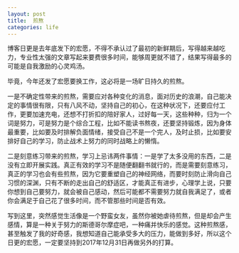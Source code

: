 ```yaml
---
layout: post
title:  煎熬
categories: life
---
```

博客日更是去年底发下的宏愿，不得不承认过了最初的新鲜期后，写得越来越吃力，专业性太强的文章写起来要费很多时间，能够周更就不错了，结果写得最多的可能是自我激励的心灵鸡汤。

毕竟，今年还发了宏愿要换工作，这必将是一场旷日持久的煎熬。

一是不确定性带来的煎熬，需要应对各种变化的消息，面对历史的浪潮，自己能决定的事情很有限，只有八风不动，坚持自己的初心，在这种状况下，还要应付工作，更要加速充电，还想不打折扣的陪好家人，过好每一天，这些种种，归为一个词是努力，可是努力是个综合工程，比如不能读书熬夜，还要坚持锻炼，因为身体最重要，比如要及时排解负面情绪，接受自己不是一个完人，及时止损，比如要安排好自己的学习，防止战术上努力的同时战略上的懒惰。

二是刻意练习带来的煎熬，学习上忌讳两件事情：一是学了太多没用的东西，二是没有立即开展实践。真正有效的学习不是随便翻翻书就行的，而是需要刻意练习，真正的学习也会有些煎熬，因为它要重塑自己的神经网络，而要时刻防止滑向自己习惯的深渊，只有不断的走出自己的舒适区，才能真正有进步，心理学上说，只要你想到自己要努力，就会被自己感动，然后可能都不需要努力就自我满足了，或者你会满足于自己花了很多时间，而不管那些时间是否有效。

写到这里，突然感觉生活像是一个野蛮女友，虽然你被她虐待煎熬，但是却会产生感情，算是一种关于努力的斯德哥尔摩症吧，一种痛并快乐的感觉。这种煎熬感，甚至触发了我的好奇感，我想知道自己能承受多大的压力，能做到多好，所以这个日更的宏愿，一定要坚持到2017年12月31日再做另外的打算。